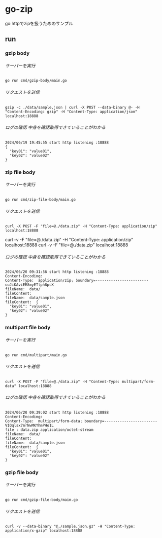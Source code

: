 # go-zip

go httpでzipを扱うためのサンプル

## run

### gzip body

###### サーバーを実行

```
go run cmd/gzip-body/main.go
```

###### リクエストを送信

```
gzip -c ./data/sample.json | curl -X POST --data-binary @- -H "Content-Encoding: gzip" -H "Content-Type: application/json" localhost:18888
```

###### ログの確認 中身を確認取得できていることがわかる

```
2024/06/19 19:45:55 start http listening :18888
{
  "key01": "value01",
  "key02": "value02"
}
```

### zip file body

###### サーバーを実行

```
go run cmd/zip-file-body/main.go
```

###### リクエストを送信

```
curl -X POST -F "file=@./data.zip" -H "Content-Type: application/zip" localhost:18888
```
curl -v -F "file=@./data.zip" -H "Content-Type: application/zip" localhost:18888
curl -v -F "file=@./data.zip" localhost:18888

###### ログの確認 中身を確認取得できていることがわかる

```
2024/06/20 09:31:56 start http listening :18888
Content-Encoding:  
Content-Type:  application/zip; boundary=------------------------cuJiKAviER8myETtph8pcX
fileName:  data/
fileContent:  
fileName:  data/sample.json
fileContent:  {
  "key01": "value01",
  "key02": "value02"
}
```

### multipart file body

###### サーバーを実行

```
go run cmd/multipart/main.go
```

###### リクエストを送信

```
curl -X POST -F "file=@./data.zip" -H "Content-Type: multipart/form-data" localhost:18888
```

###### ログの確認 中身を確認取得できていることがわかる

```
2024/06/20 09:39:02 start http listening :18888
Content-Encoding:  
Content-Type:  multipart/form-data; boundary=------------------------VIQqlsx7nrNwMKYhmPHo1L
file : data.zip application/octet-stream
fileName:  data/
fileContent:  
fileName:  data/sample.json
fileContent:  {
  "key01": "value01",
  "key02": "value02"
}
```

### gzip file body

###### サーバーを実行

```
go run cmd/gzip-file-body/main.go
```

###### リクエストを送信

```
curl -v --data-binary "@./sample.json.gz" -H "Content-Type: application/x-gzip" localhost:18888
```
